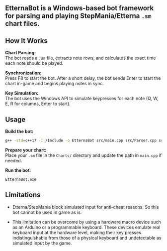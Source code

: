 ## EtternaBot is a Windows-based bot framework for parsing and playing StepMania/Etterna `.sm` chart files.

## How It Works

 **Chart Parsing:**  
   The bot reads a `.sm` file, extracts note rows, and calculates the exact time each note should be played.

 **Synchronization:**  
   Press F8 to start the bot. After a short delay, the bot sends Enter to start the chart in-game and begins playing notes in sync.

 **Key Simulation:**  
   The bot uses the Windows API to simulate keypresses for each note (Q, W, E, R for columns, Enter to start).

## Usage

 **Build the bot:**
   ```sh
   g++ -std=c++17 -I./Include -o EtternaBot src/main.cpp src/Parser.cpp src/Bot.cpp
   ```

 **Prepare your chart:**  
   Place your `.sm` file in the `Charts/` directory and update the path in `main.cpp` if needed.

 **Run the bot:**  
   ```sh
   EtternaBot.exe
   ```
## Limitations

-  Etterna/StepMania block simulated input for anti-cheat reasons. So this bot cannot be used in game as is. 

- This limitation can be overcome by using a hardware macro device such as an Arduino or a programmable keyboard. These devices emulate real keyboard input at the hardware level, making their key presses indistinguishable from those of a physical keyboard and undetectable as simulated input by the game.
